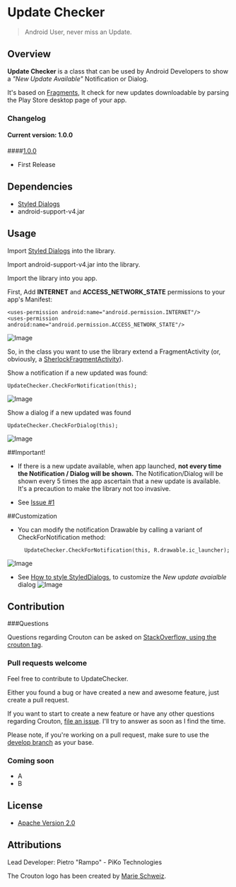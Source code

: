 # Update Checker

> Android User, never miss an Update.

## Overview

**Update Checker** is a class that can be used by Android Developers to show a *"New Update Available"* Notification or Dialog. 

It's based on  [Fragments](http://developer.android.com/guide/components/fragments.html), It check for new updates downloadable by parsing the Play Store desktop page of your app.

### Changelog
#### Current version: 1.0.0

####[1.0.0](https://github.com/keyboardsurfer/Crouton/tree/1.8)

- First Release

## Dependencies
- [Styled Dialogs](https://github.com/inmite/android-styled-dialogs)
- android-support-v4.jar

## Usage

Import [Styled Dialogs](https://github.com/inmite/android-styled-dialogs) into the library.

Import android-support-v4.jar into the library.

Import the library into you app.

First, Add **INTERNET** and **ACCESS_NETWORK_STATE** permissions to your app's Manifest:

    <uses-permission android:name="android.permission.INTERNET"/>
    <uses-permission android:name="android.permission.ACCESS_NETWORK_STATE"/>
![Image](https://raw.github.com/rampo/UpdateChecker/master/arts/code_permissions.png?login=rampo&token=e002eea59f6436f20c7af0b088c17a15)

So, in the class you want to use the library extend a FragmentActivity (or, obviously, a [SherlockFragmentActivity](https://github.com/JakeWharton/ActionBarSherlock/blob/master/actionbarsherlock/src/com/actionbarsherlock/app/SherlockFragmentActivity.java)).

Show a notification if a new updated was found:

    UpdateChecker.CheckForNotification(this);
![Image](https://raw.github.com/rampo/UpdateChecker/master/arts/noti_standard.png?login=rampo&token=9748e4286d445646604f65317a460f45)

Show a dialog if a new updated was found

    UpdateChecker.CheckForDialog(this);
![Image](https://raw.github.com/rampo/UpdateChecker/master/arts/dialog_standard.png?login=rampo&token=25af58a7f40b050980746ccdc149cac3)


##Important!

- If there is a new update available, when app launched, **not every time the Notification / Dialog will be shown.**
The Notification/Dialog will be shown every 5 times the app ascertain that a new update is available.
It's a precaution to make the library not too invasive.

- See [Issue #1](https://github.com/rampo/UpdateChecker/issues/1)

##Customization

- You can modify the notification Drawable by calling a variant of CheckForNotification method:

        UpdateChecker.CheckForNotification(this, R.drawable.ic_launcher);
![Image](https://raw.github.com/rampo/UpdateChecker/master/arts/noti_custom.png?login=rampo&token=006f69a349f66c549cfee66f47bb4b29)
        
- See [How to style StyledDialogs](https://github.com/inmite/android-styled-dialogs#how-to-style-all-dialogs), to customize the *New update avaialble* dialog
![Image](https://raw.github.com/rampo/UpdateChecker/master/arts/dialog_custom.png?login=rampo&token=e90f49819afdf05c7f09ae891a0499ea)

## Contribution

###Questions

Questions regarding Crouton can be asked on [StackOverflow, using the crouton tag](http://stackoverflow.com/questions/tagged/crouton).

### Pull requests welcome

Feel free to contribute to UpdateChecker.

Either you found a bug or have created a new and awesome feature, just create a pull request.

If you want to start to create a new feature or have any other questions regarding Crouton, [file an issue](https://github.com/keyboardsurfer/Crouton/issues/new).
I'll try to answer as soon as I find the time.

Please note, if you're working on a pull request, make sure to use the [develop branch](https://github.com/keyboardsurfer/Crouton/tree/develop) as your base.

### Coming soon
 - A
 - B

## License

* [Apache Version 2.0](http://www.apache.org/licenses/LICENSE-2.0.html)

## Attributions

Lead Developer: Pietro "Rampo" - PiKo Technologies

The Crouton logo has been created by [Marie Schweiz](http://marie-schweiz.de).
